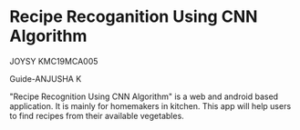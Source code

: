 # Recipe Recoganition Using CNN Algorithm
JOYSY  KMC19MCA005 


Guide-ANJUSHA K

"Recipe Recognition Using CNN Algorithm" is a web and android based application. It is mainly for homemakers  in kitchen. This app will  help users to find recipes from their available vegetables.
